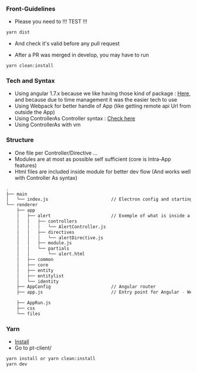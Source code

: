 ### Front-Guidelines
- Please you need to !!! TEST !!!
```bash
yarn dist
```
- And check it's valid before any pull request

- After a PR was merged in develop, you may have to run 
```bash
yarn clean:install
```


### Tech and Syntax 

- Using angular 1.7.x because we like having those kind of package : [Here](https://www.angular-gantt.com/demo/), and because due to time management it was the easier tech to use 
- Using Webpack for better handle of App (like getting remote api Url from outside the App)
- Using ControllerAs Controller syntax : [Check here](https://github.com/johnpapa/angular-styleguide/tree/master/a1#controllers)
- Using ControllerAs with vm

### Structure

- One file per Controller/Directive ... 
- Modules are at most as possible self sufficient (core is Intra-App features)
- Html files are included inside module for better dev flow (And works well with Controller As syntax)

```bash
.
├── main
│   └── index.js                        // Electron config and starting point
└── renderer
    ├── app
    │   ├── alert                       // Exemple of what is inside a module
    │   │   ├── controllers
    │   │   │   └── AlertController.js
    │   │   ├── directives
    │   │   │   └── alertDirective.js
    │   │   ├── module.js
    │   │   └── partials
    │   │       └── alert.html
    │   ├── common
    │   ├── core
    │   ├── entity
    │   ├── entitylist
    │   └── identity
    ├── AppConfig                       // Angular router
    ├── app.js                          // Entry point for Angular - We load dependencies here too - And some ugly jQuery

    ├── AppRun.js
    ├── css
    └── files
```

### Yarn
- [Install](https://yarnpkg.com/lang/en/docs/install/#debian-stable)
- Go to pt-client/
```bash
yarn install or yarn clean:install
yarn dev
```